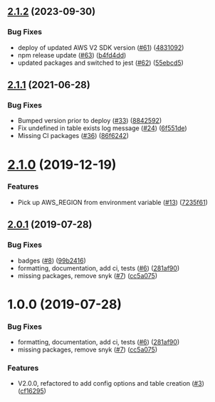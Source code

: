 ## [2.1.2](https://github.com/SmartThingsCommunity/dynamodb-context-store-nodejs/compare/v2.1.1...v2.1.2) (2023-09-30)


### Bug Fixes

* deploy of updated AWS V2 SDK version ([#61](https://github.com/SmartThingsCommunity/dynamodb-context-store-nodejs/issues/61)) ([4831092](https://github.com/SmartThingsCommunity/dynamodb-context-store-nodejs/commit/48310925459c62430169ce9de7066319b2c5e8cc))
* npm release update ([#63](https://github.com/SmartThingsCommunity/dynamodb-context-store-nodejs/issues/63)) ([b4fd4dd](https://github.com/SmartThingsCommunity/dynamodb-context-store-nodejs/commit/b4fd4dd2d14b9784c0d3371b762e3289446be237))
* updated packages and switched to jest ([#62](https://github.com/SmartThingsCommunity/dynamodb-context-store-nodejs/issues/62)) ([55ebcd5](https://github.com/SmartThingsCommunity/dynamodb-context-store-nodejs/commit/55ebcd56af70431a823ca7a54c04276c7b146da8))

## [2.1.1](https://github.com/SmartThingsCommunity/dynamodb-context-store-nodejs/compare/v2.1.0...v2.1.1) (2021-06-28)


### Bug Fixes

* Bumped version prior to deploy ([#33](https://github.com/SmartThingsCommunity/dynamodb-context-store-nodejs/issues/33)) ([8842592](https://github.com/SmartThingsCommunity/dynamodb-context-store-nodejs/commit/8842592))
* Fix undefined in table exists log message ([#24](https://github.com/SmartThingsCommunity/dynamodb-context-store-nodejs/issues/24)) ([6f551de](https://github.com/SmartThingsCommunity/dynamodb-context-store-nodejs/commit/6f551de))
* Missing CI packages ([#36](https://github.com/SmartThingsCommunity/dynamodb-context-store-nodejs/issues/36)) ([86f6242](https://github.com/SmartThingsCommunity/dynamodb-context-store-nodejs/commit/86f6242))

# [2.1.0](https://github.com/SmartThingsCommunity/dynamodb-context-store-nodejs/compare/v2.0.1...v2.1.0) (2019-12-19)


### Features

* Pick up AWS_REGION from environment variable ([#13](https://github.com/SmartThingsCommunity/dynamodb-context-store-nodejs/issues/13)) ([7235f61](https://github.com/SmartThingsCommunity/dynamodb-context-store-nodejs/commit/7235f61))

## [2.0.1](https://github.com/SmartThingsCommunity/dynamodb-context-store-nodejs/compare/v2.0.0...v2.0.1) (2019-07-28)


### Bug Fixes

* badges ([#8](https://github.com/SmartThingsCommunity/dynamodb-context-store-nodejs/issues/8)) ([99b2416](https://github.com/SmartThingsCommunity/dynamodb-context-store-nodejs/commit/99b2416))
* formatting, documentation, add ci, tests ([#6](https://github.com/SmartThingsCommunity/dynamodb-context-store-nodejs/issues/6)) ([281af90](https://github.com/SmartThingsCommunity/dynamodb-context-store-nodejs/commit/281af90))
* missing packages, remove snyk ([#7](https://github.com/SmartThingsCommunity/dynamodb-context-store-nodejs/issues/7)) ([cc5a075](https://github.com/SmartThingsCommunity/dynamodb-context-store-nodejs/commit/cc5a075))

# 1.0.0 (2019-07-28)


### Bug Fixes

* formatting, documentation, add ci, tests ([#6](https://github.com/SmartThingsCommunity/dynamodb-context-store-nodejs/issues/6)) ([281af90](https://github.com/SmartThingsCommunity/dynamodb-context-store-nodejs/commit/281af90))
* missing packages, remove snyk ([#7](https://github.com/SmartThingsCommunity/dynamodb-context-store-nodejs/issues/7)) ([cc5a075](https://github.com/SmartThingsCommunity/dynamodb-context-store-nodejs/commit/cc5a075))


### Features

* V2.0.0, refactored to add config options and table creation ([#3](https://github.com/SmartThingsCommunity/dynamodb-context-store-nodejs/issues/3)) ([cf16295](https://github.com/SmartThingsCommunity/dynamodb-context-store-nodejs/commit/cf16295))
